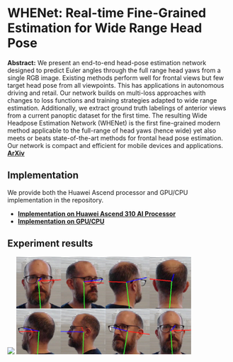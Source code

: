 WHENet: Real-time Fine-Grained Estimation for Wide Range Head Pose
===
**Abstract:** We present an end-to-end head-pose estimation network designed to predict Euler
angles through the full range head yaws from a single RGB image. Existing methods
perform well for frontal views but few target head pose from all viewpoints. This has
applications in autonomous driving and retail. Our network builds on multi-loss approaches
with changes to loss functions and training strategies adapted to wide range
estimation. Additionally, we extract ground truth labelings of anterior views from a
current panoptic dataset for the first time. The resulting Wide Headpose Estimation Network
(WHENet) is the first fine-grained modern method applicable to the full-range of
head yaws (hence wide) yet also meets or beats state-of-the-art methods for frontal head
pose estimation. Our network is compact and efficient for mobile devices and applications. [**ArXiv**](https://arxiv.org/abs/2005.10353)

## Implementation
We provide both the Huawei Ascend processor and GPU/CPU implementation in the repository.
* [**Implementation on Huawei Ascend 310 AI Processor**](https://github.com/Atlas200dk/sample-headposeestimation-WHENet/tree/master/Huawei_Ascend)
* [**Implementation on GPU/CPU**](https://github.com/Atlas200dk/sample-headposeestimation-WHENet/tree/master/GPU_CPU)

## Experiment results
<img src=readme_imgs/video.gif height="220"/> <img src=readme_imgs/turn.JPG height="220"/> 
